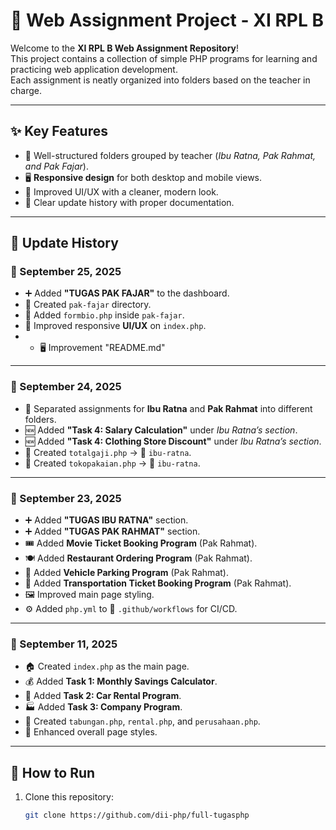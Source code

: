# 📘 Web Assignment Project - XI RPL B

Welcome to the **XI RPL B Web Assignment Repository**!  
This project contains a collection of simple PHP programs for learning and practicing web application development.  
Each assignment is neatly organized into folders based on the teacher in charge.

---

## ✨ Key Features
- 📂 Well-structured folders grouped by teacher (*Ibu Ratna, Pak Rahmat, and Pak Fajar*).
- 🖥️ **Responsive design** for both desktop and mobile views.
- 🎨 Improved UI/UX with a cleaner, modern look.
- 🔄 Clear update history with proper documentation.

---

## 📅 Update History

### 🔹 September 25, 2025
- ➕ Added **"TUGAS PAK FAJAR"** to the dashboard.  
- 📁 Created `pak-fajar` directory.  
- 📝 Added `formbio.php` inside `pak-fajar`.  
- 🎨 Improved responsive **UI/UX** on `index.php`.
- - 🖥️ Improvement "README.md"

---

### 🔹 September 24, 2025
- 📂 Separated assignments for **Ibu Ratna** and **Pak Rahmat** into different folders.  
- 🆕 Added **"Task 4: Salary Calculation"** under *Ibu Ratna’s section*.  
- 🆕 Added **"Task 4: Clothing Store Discount"** under *Ibu Ratna’s section*.  
- 📝 Created `totalgaji.php` → 📁 `ibu-ratna`.  
- 📝 Created `tokopakaian.php` → 📁 `ibu-ratna`.  

---

### 🔹 September 23, 2025
- ➕ Added **"TUGAS IBU RATNA"** section.  
- ➕ Added **"TUGAS PAK RAHMAT"** section.  
- 🎟️ Added **Movie Ticket Booking Program** (Pak Rahmat).  
- 🍽️ Added **Restaurant Ordering Program** (Pak Rahmat).  
- 🚗 Added **Vehicle Parking Program** (Pak Rahmat).  
- 🚌 Added **Transportation Ticket Booking Program** (Pak Rahmat).  
- 🖼️ Improved main page styling.  
- ⚙️ Added `php.yml` to 📁 `.github/workflows` for CI/CD.  

---

### 🔹 September 11, 2025
- 🏠 Created `index.php` as the main page.  
- 💰 Added **Task 1: Monthly Savings Calculator**.  
- 🚙 Added **Task 2: Car Rental Program**.  
- 🏭 Added **Task 3: Company Program**.  
- 📝 Created `tabungan.php`, `rental.php`, and `perusahaan.php`.  
- 🎨 Enhanced overall page styles.  

---

## 🚀 How to Run
1. Clone this repository:
   ```bash
   git clone https://github.com/dii-php/full-tugasphp
